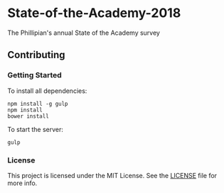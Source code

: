 # State-of-the-Academy-2018
The Phillipian's annual State of the Academy survey

## Contributing

### Getting Started

To install all dependencies:

```
npm install -g gulp
npm install
bower install
```

To start the server:

```
gulp
```

### License

This project is licensed under the MIT License. See the [LICENSE](LICENSE) file for more info.
